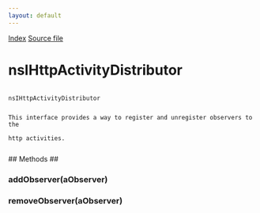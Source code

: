 ```yaml
---
layout: default
---
```

<div id='links'><a href="../index.html">Index</a>
<a href="http://dxr.mozilla.org/mozilla-central/source/netwerk/protocol/http/nsIHttpActivityObserver.idl">Source file</a>
</div>

# nsIHttpActivityDistributor #
<code>  
nsIHttpActivityDistributor  
  
This interface provides a way to register and unregister observers to the  
http activities.  
  
</code>
## Methods ##

### addObserver(aObserver) ###

### removeObserver(aObserver) ###
